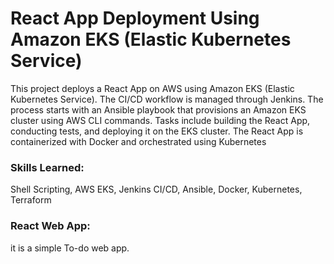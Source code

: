 # React App Deployment Using Amazon EKS (Elastic Kubernetes Service)

This project deploys a React App on AWS using Amazon EKS (Elastic Kubernetes Service). The CI/CD workflow is managed through Jenkins. The process starts with an Ansible playbook that provisions an Amazon EKS cluster using AWS CLI commands. Tasks include building the React App, conducting tests, and deploying it on the EKS cluster. The React App is containerized with Docker and orchestrated using Kubernetes

### Skills Learned: 
Shell Scripting, AWS EKS, Jenkins CI/CD, Ansible, Docker, Kubernetes, Terraform

### React Web App: 
it is a simple To-do web app.
 
